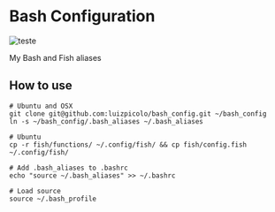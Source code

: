 # Bash Configuration

![teste](https://cdn.rawgit.com/luizpicolo/bash_config/master/ascii_fish.png)

My Bash and Fish aliases

## How to use

    # Ubuntu and OSX
    git clone git@github.com:luizpicolo/bash_config.git ~/bash_config
    ln -s ~/bash_config/.bash_aliases ~/.bash_aliases

    # Ubuntu
    cp -r fish/functions/ ~/.config/fish/ && cp fish/config.fish ~/.config/fish/

    # Add .bash_aliases to .bashrc
    echo "source ~/.bash_aliases" >> ~/.bashrc

    # Load source
    source ~/.bash_profile
